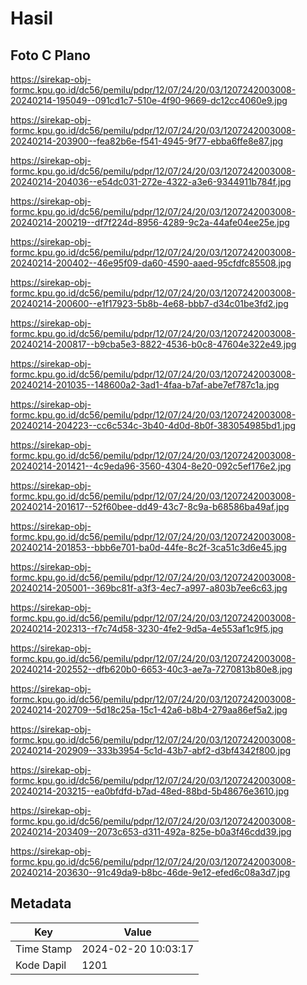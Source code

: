 # Hasil

## Foto C Plano

https://sirekap-obj-formc.kpu.go.id/dc56/pemilu/pdpr/12/07/24/20/03/1207242003008-20240214-195049--091cd1c7-510e-4f90-9669-dc12cc4060e9.jpg

https://sirekap-obj-formc.kpu.go.id/dc56/pemilu/pdpr/12/07/24/20/03/1207242003008-20240214-203900--fea82b6e-f541-4945-9f77-ebba6ffe8e87.jpg

https://sirekap-obj-formc.kpu.go.id/dc56/pemilu/pdpr/12/07/24/20/03/1207242003008-20240214-204036--e54dc031-272e-4322-a3e6-9344911b784f.jpg

https://sirekap-obj-formc.kpu.go.id/dc56/pemilu/pdpr/12/07/24/20/03/1207242003008-20240214-200219--df7f224d-8956-4289-9c2a-44afe04ee25e.jpg

https://sirekap-obj-formc.kpu.go.id/dc56/pemilu/pdpr/12/07/24/20/03/1207242003008-20240214-200402--46e95f09-da60-4590-aaed-95cfdfc85508.jpg

https://sirekap-obj-formc.kpu.go.id/dc56/pemilu/pdpr/12/07/24/20/03/1207242003008-20240214-200600--e1f17923-5b8b-4e68-bbb7-d34c01be3fd2.jpg

https://sirekap-obj-formc.kpu.go.id/dc56/pemilu/pdpr/12/07/24/20/03/1207242003008-20240214-200817--b9cba5e3-8822-4536-b0c8-47604e322e49.jpg

https://sirekap-obj-formc.kpu.go.id/dc56/pemilu/pdpr/12/07/24/20/03/1207242003008-20240214-201035--148600a2-3ad1-4faa-b7af-abe7ef787c1a.jpg

https://sirekap-obj-formc.kpu.go.id/dc56/pemilu/pdpr/12/07/24/20/03/1207242003008-20240214-204223--cc6c534c-3b40-4d0d-8b0f-383054985bd1.jpg

https://sirekap-obj-formc.kpu.go.id/dc56/pemilu/pdpr/12/07/24/20/03/1207242003008-20240214-201421--4c9eda96-3560-4304-8e20-092c5ef176e2.jpg

https://sirekap-obj-formc.kpu.go.id/dc56/pemilu/pdpr/12/07/24/20/03/1207242003008-20240214-201617--52f60bee-dd49-43c7-8c9a-b68586ba49af.jpg

https://sirekap-obj-formc.kpu.go.id/dc56/pemilu/pdpr/12/07/24/20/03/1207242003008-20240214-201853--bbb6e701-ba0d-44fe-8c2f-3ca51c3d6e45.jpg

https://sirekap-obj-formc.kpu.go.id/dc56/pemilu/pdpr/12/07/24/20/03/1207242003008-20240214-205001--369bc81f-a3f3-4ec7-a997-a803b7ee6c63.jpg

https://sirekap-obj-formc.kpu.go.id/dc56/pemilu/pdpr/12/07/24/20/03/1207242003008-20240214-202313--f7c74d58-3230-4fe2-9d5a-4e553af1c9f5.jpg

https://sirekap-obj-formc.kpu.go.id/dc56/pemilu/pdpr/12/07/24/20/03/1207242003008-20240214-202552--dfb620b0-6653-40c3-ae7a-7270813b80e8.jpg

https://sirekap-obj-formc.kpu.go.id/dc56/pemilu/pdpr/12/07/24/20/03/1207242003008-20240214-202709--5d18c25a-15c1-42a6-b8b4-279aa86ef5a2.jpg

https://sirekap-obj-formc.kpu.go.id/dc56/pemilu/pdpr/12/07/24/20/03/1207242003008-20240214-202909--333b3954-5c1d-43b7-abf2-d3bf4342f800.jpg

https://sirekap-obj-formc.kpu.go.id/dc56/pemilu/pdpr/12/07/24/20/03/1207242003008-20240214-203215--ea0bfdfd-b7ad-48ed-88bd-5b48676e3610.jpg

https://sirekap-obj-formc.kpu.go.id/dc56/pemilu/pdpr/12/07/24/20/03/1207242003008-20240214-203409--2073c653-d311-492a-825e-b0a3f46cdd39.jpg

https://sirekap-obj-formc.kpu.go.id/dc56/pemilu/pdpr/12/07/24/20/03/1207242003008-20240214-203630--91c49da9-b8bc-46de-9e12-efed6c08a3d7.jpg


## Metadata

| Key        | Value               |
| ---------- | ------------------- |
| Time Stamp | 2024-02-20 10:03:17 |
| Kode Dapil | 1201                |



